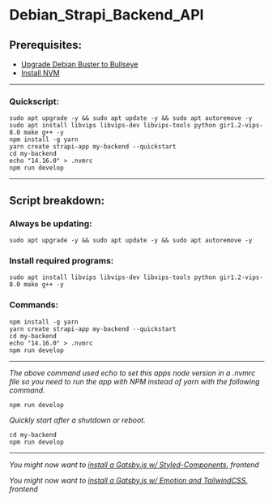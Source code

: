 # Debian_Strapi_Backend_API

## Prerequisites:

* [Upgrade Debian Buster to Bullseye](https://github.com/brettjrea/Debian_Bullseye_Upgrade_Script)
* [Install NVM](https://github.com/brettjrea/Debian_Install_NVM)

---

### Quickscript: 

```
sudo apt upgrade -y && sudo apt update -y && sudo apt autoremove -y
sudo apt install libvips libvips-dev libvips-tools python gir1.2-vips-8.0 make g++ -y
npm install -g yarn
yarn create strapi-app my-backend --quickstart
cd my-backend
echo "14.16.0" > .nvmrc
npm run develop
```

---

## Script breakdown:

### Always be updating:

```
sudo apt upgrade -y && sudo apt update -y && sudo apt autoremove -y
```

### Install required programs:

```
sudo apt install libvips libvips-dev libvips-tools python gir1.2-vips-8.0 make g++ -y
```

### Commands:
```
npm install -g yarn
yarn create strapi-app my-backend --quickstart
cd my-backend
echo "14.16.0" > .nvmrc
npm run develop
```

---

*The above command used echo to set this apps node version in a .nvmrc file so you need to run the app with NPM instead of yarn with the following command.*

```
npm run develop
```

*Quickly start after a shutdown or reboot.*

```
cd my-backend
npm run develop
```

---

*You might now want to [install a Gatsby.js w/ Styled-Components.](https://github.com/brettjrea/Gatsby_Typescript_Styled_Components) frontend*

*You might now want to [install a Gatsby.js w/ Emotion and TailwindCSS.](https://github.com/brettjrea/Gatsby_Typescript_Emotion_TailwindCSS) frontend*
